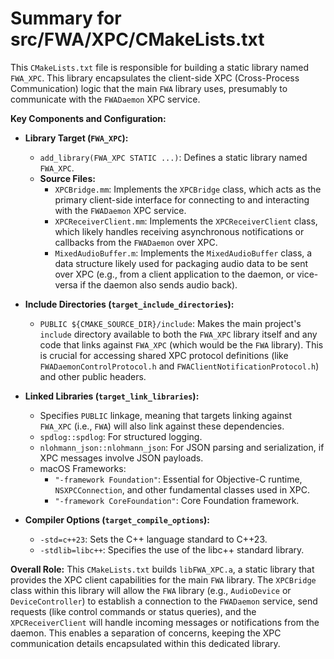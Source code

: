 # Summary for src/FWA/XPC/CMakeLists.txt

This `CMakeLists.txt` file is responsible for building a static library named `FWA_XPC`. This library encapsulates the client-side XPC (Cross-Process Communication) logic that the main `FWA` library uses, presumably to communicate with the `FWADaemon` XPC service.

**Key Components and Configuration:**

-   **Library Target (`FWA_XPC`):**
    -   `add_library(FWA_XPC STATIC ...)`: Defines a static library named `FWA_XPC`.
    -   **Source Files:**
        -   `XPCBridge.mm`: Implements the `XPCBridge` class, which acts as the primary client-side interface for connecting to and interacting with the `FWADaemon` XPC service.
        -   `XPCReceiverClient.mm`: Implements the `XPCReceiverClient` class, which likely handles receiving asynchronous notifications or callbacks from the `FWADaemon` over XPC.
        -   `MixedAudioBuffer.m`: Implements the `MixedAudioBuffer` class, a data structure likely used for packaging audio data to be sent over XPC (e.g., from a client application to the daemon, or vice-versa if the daemon also sends audio back).

-   **Include Directories (`target_include_directories`):**
    -   `PUBLIC ${CMAKE_SOURCE_DIR}/include`: Makes the main project's `include` directory available to both the `FWA_XPC` library itself and any code that links against `FWA_XPC` (which would be the `FWA` library). This is crucial for accessing shared XPC protocol definitions (like `FWADaemonControlProtocol.h` and `FWAClientNotificationProtocol.h`) and other public headers.

-   **Linked Libraries (`target_link_libraries`):**
    -   Specifies `PUBLIC` linkage, meaning that targets linking against `FWA_XPC` (i.e., `FWA`) will also link against these dependencies.
    -   `spdlog::spdlog`: For structured logging.
    -   `nlohmann_json::nlohmann_json`: For JSON parsing and serialization, if XPC messages involve JSON payloads.
    -   macOS Frameworks:
        -   `"-framework Foundation"`: Essential for Objective-C runtime, `NSXPCConnection`, and other fundamental classes used in XPC.
        -   `"-framework CoreFoundation"`: Core Foundation framework.

-   **Compiler Options (`target_compile_options`):**
    -   `-std=c++23`: Sets the C++ language standard to C++23.
    -   `-stdlib=libc++`: Specifies the use of the libc++ standard library.

**Overall Role:**
This `CMakeLists.txt` builds `libFWA_XPC.a`, a static library that provides the XPC client capabilities for the main `FWA` library. The `XPCBridge` class within this library will allow the `FWA` library (e.g., `AudioDevice` or `DeviceController`) to establish a connection to the `FWADaemon` service, send requests (like control commands or status queries), and the `XPCReceiverClient` will handle incoming messages or notifications from the daemon. This enables a separation of concerns, keeping the XPC communication details encapsulated within this dedicated library.
